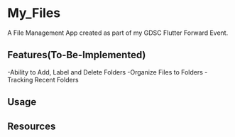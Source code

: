 # My_Files
A File Management App created as part of my GDSC Flutter Forward Event.

## Features(To-Be-Implemented)
-Ability to Add, Label and Delete Folders
-Organize Files to Folders
-Tracking Recent Folders

## Usage

## Resources

